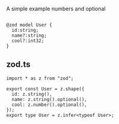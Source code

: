 
A simple example numbers and optional

```tsp

@zod model User {
  id:string; 
  name?:string;
  cool?:int32;
}
```

## zod.ts
```tsx
import * as z from "zod";

export const User = z.shape({
  id: z.string(),
  name: z.string().optional(),
  cool: z.number().optional(),
});
export type User = z.infer<typeof User>;
```
         
